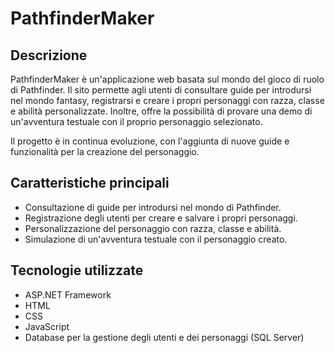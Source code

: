 # PathfinderMaker

## Descrizione
PathfinderMaker è un'applicazione web basata sul mondo del gioco di ruolo di Pathfinder. 
Il sito permette agli utenti di consultare guide per introdursi nel mondo fantasy, registrarsi e creare i propri personaggi con razza, classe e abilità personalizzate. 
Inoltre, offre la possibilità di provare una demo di un'avventura testuale con il proprio personaggio selezionato.

Il progetto è in continua evoluzione, con l'aggiunta di nuove guide e funzionalità per la creazione del personaggio.

## Caratteristiche principali
- Consultazione di guide per introdursi nel mondo di Pathfinder.
- Registrazione degli utenti per creare e salvare i propri personaggi.
- Personalizzazione del personaggio con razza, classe e abilità.
- Simulazione di un'avventura testuale con il personaggio creato.

## Tecnologie utilizzate
- ASP.NET Framework
- HTML
- CSS
- JavaScript
- Database per la gestione degli utenti e dei personaggi (SQL Server) 

